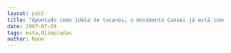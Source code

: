 ```yaml
---
layout: post
title: "Apontado como idéia de tucanos, o movimento Cansei já está começando a render piadas"
date: 2007-07-29
tags: esta,Olimpíadas
author: None
---
```

 